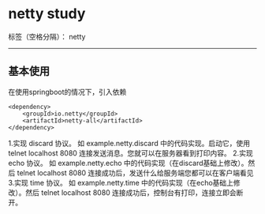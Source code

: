 # netty study

标签（空格分隔）： netty

---

## 基本使用 


在使用springboot的情况下，引入依赖

```shell
<dependency>
    <groupId>io.netty</groupId>
    <artifactId>netty-all</artifactId>
</dependency>
```
 
1.实现 discard 协议。
    如 example.netty.discard 中的代码实现。启动它，使用 telnet localhost 8080 连接发送消息。您就可以在服务器看到打印内容。
2.实现 echo 协议。
    如 example.netty.echo 中的代码实现（在discard基础上修改）。然后 telnet localhost 8080 连接成功后，发送什么给服务端您都可以在客户端看见
3.实现 time 协议。
    如 example.netty.time 中的代码实现（在echo基础上修改）。然后 telnet localhost 8080 连接成功后，控制台有打印，连接立即会断开。


